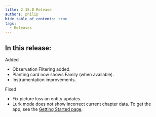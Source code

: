 ```yaml
---
title: 2.18.0 Release
authors: philip
hide_table_of_contents: true
tags:
  - Releases
---
```


## In this release:

Added
* Observation Filtering added.
* Planting card now shows Family (when available).
* Instrumentation improvements.

Fixed
* Fix picture loss on entity updates.
* Lurk mode does not show incorrect current chapter data.
  To get the app, see the [Getting Started page](/docs/user-guide/get-started/overview).